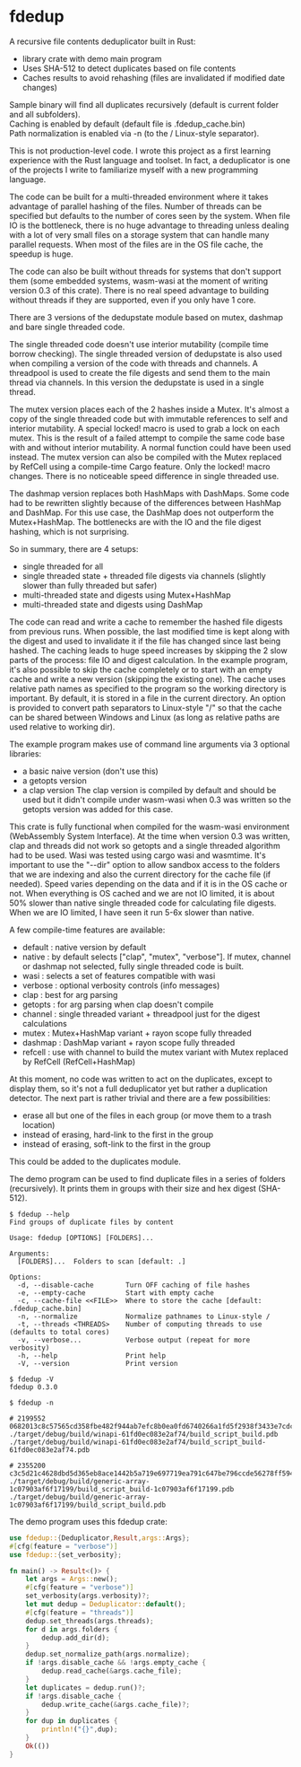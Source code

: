 # fdedup
A recursive file contents deduplicator built in Rust:

- library crate with demo main program
- Uses SHA-512 to detect duplicates based on file contents
- Caches results to avoid rehashing (files are invalidated if modified date changes)

Sample binary will find all duplicates recursively (default is current folder and all subfolders).<br/>
Caching is enabled by default (default file is .fdedup_cache.bin)<br/>
Path normalization is enabled via -n (to the / Linux-style separator).

This is not production-level code. I wrote this project as a first learning experience with the Rust language and toolset.
In fact, a deduplicator is one of the projects I write to familiarize myself with a new programming language.

The code can be built for a multi-threaded environment where it takes advantage of parallel hashing of the files. Number of threads can be specified but defaults to the number of cores seen by the system. When file IO is the bottleneck, there is no huge advantage to threading unless dealing with a lot of very small files on a storage system that can handle many parallel requests. When most of the files are in the OS file cache, the speedup is huge.

The code can also be built without threads for systems that don't support them (some embedded systems, wasm-wasi at the moment of writing version 0.3 of this crate). There is no real speed advantage to building without threads if they are supported, even if you only have 1 core.

There are 3 versions of the dedupstate module based on mutex, dashmap and bare single threaded code. 

The single threaded code doesn't use interior mutability (compile time borrow checking). The single threaded version of dedupstate is also used when compiling a version of the code with threads and channels. A threadpool is used to create the file digests and send them to the main thread via channels. In this version the dedupstate is used in a single thread.

The mutex version places each of the 2 hashes inside a Mutex. It's almost a copy of the single threaded code but with immutable references to self and interior mutability. A special locked! macro is used to grab a lock on each mutex. This is the result of a failed attempt to compile the same code base with and without interior mutability. A normal function could have been used instead. The mutex version can also be compiled with the Mutex replaced by RefCell using a compile-time Cargo feature. Only the locked! macro changes. There is no noticeable speed difference in single threaded use.

The dashmap version replaces both HashMaps with DashMaps. Some code had to be rewritten slightly because of the differences between HashMap and DashMap. For this use case, the DashMap does not outperform the Mutex+HashMap. The bottlenecks are with the IO and the file digest hashing, which is not surprising.

So in summary, there are 4 setups:
- single threaded for all
- single threaded state + threaded file digests via channels (slightly slower than fully threaded but safer)
- multi-threaded state and digests using Mutex+HashMap
- multi-threaded state and digests using DashMap

The code can read and write a cache to remember the hashed file digests from previous runs. When possible, the last modified time is kept along with the digest and used to invalidate it if the file has changed since last being hashed. The caching leads to huge speed increases by skipping the 2 slow parts of the process: file IO and digest calculation. In the example program, it's also possible to skip the cache completely or to start with an empty cache and write a new version (skipping the existing one). The cache uses relative path names as specified to the program so the working directory is important. By default, it is stored in a file in the current directory. An option is provided to convert path separators to Linux-style "/" so that the cache can be shared between Windows and Linux (as long as relative paths are used relative to working dir).

The example program makes use of command line arguments via 3 optional libraries:
- a basic naive version (don't use this)
- a getopts version
- a clap version
The clap version is compiled by default and should be used but it didn't compile under wasm-wasi when 0.3 was written so the getopts version was added for this case.

This crate is fully functional when compiled for the wasm-wasi environment (WebAssembly System Interface). At the time when version 0.3 was written, clap and threads did not work so getopts and a single threaded algorithm had to be used. Wasi was tested using cargo wasi and wasmtime. It's important to use the "--dir" option to allow sandbox access to the folders that we are indexing and also the current directory for the cache file (if needed). Speed varies depending on the data and if it is in the OS cache or not. When everything is OS cached and we are not IO limited, it is about 50% slower than native single threaded code for calculating file digests. When we are IO limited, I have seen it run 5-6x slower than native.

A few compile-time features are available:
- default : native version by default
- native : by default selects ["clap", "mutex", "verbose"]. If mutex, channel or dashmap not selected, fully single threaded code is built.
- wasi : selects a set of features compatible with wasi
- verbose : optional verbosity controls (info messages)
- clap : best for arg parsing
- getopts : for arg parsing when clap doesn't compile
- channel : single threaded variant + threadpool just for the digest calculations
- mutex : Mutex+HashMap variant + rayon scope fully threaded
- dashmap : DashMap variant + rayon scope fully threaded
- refcell : use with channel to build the mutex variant with Mutex replaced by RefCell (RefCell+HashMap)

At this moment, no code was written to act on the duplicates, except to display them, so it's not a full deduplicator yet but rather a duplication detector. The next part is rather trivial and there are a few possibilities:
- erase all but one of the files in each group (or move them to a trash location)
- instead of erasing, hard-link to the first in the group
- instead of erasing, soft-link to the first in the group

This could be added to the duplicates module.

The demo program can be used to find duplicate files in a series of folders (recursively). It prints them in groups with their size and hex digest (SHA-512).

```
$ fdedup --help
Find groups of duplicate files by content

Usage: fdedup [OPTIONS] [FOLDERS]...

Arguments:
  [FOLDERS]...  Folders to scan [default: .]

Options:
  -d, --disable-cache        Turn OFF caching of file hashes
  -e, --empty-cache          Start with empty cache
  -c, --cache-file <<FILE>>  Where to store the cache [default: .fdedup_cache.bin]
  -n, --normalize            Normalize pathnames to Linux-style /
  -t, --threads <THREADS>    Number of computing threads to use  (defaults to total cores)
  -v, --verbose...           Verbose output (repeat for more verbosity)
  -h, --help                 Print help
  -V, --version              Print version

$ fdedup -V
fdedup 0.3.0

$ fdedup -n 

# 2199552 0682013c8c57565cd358fbe482f944ab7efc8b0ea0fd6740266a1fd5f2938f3433e7cdc74529bea7e2a35ad653befa1beedabc7f249f6cb620371e685fa05116
./target/debug/build/winapi-61fd0ec083e2af74/build_script_build.pdb
./target/debug/build/winapi-61fd0ec083e2af74/build_script_build-61fd0ec083e2af74.pdb

# 2355200 c3c5d21c4628dbd5d365eb8ace1442b5a719e697719ea791c647be796ccde56278ff594a4e00e0c17492c1d71b05d0a4d85783e18d68cb31d5b5da0af368d9b7
./target/debug/build/generic-array-1c07903af6f17199/build_script_build-1c07903af6f17199.pdb
./target/debug/build/generic-array-1c07903af6f17199/build_script_build.pdb
```

The demo program uses this fdedup crate:

```rust
use fdedup::{Deduplicator,Result,args::Args};
#[cfg(feature = "verbose")]
use fdedup::{set_verbosity};

fn main() -> Result<()> {
    let args = Args::new();
    #[cfg(feature = "verbose")]
    set_verbosity(args.verbosity)?;
    let mut dedup = Deduplicator::default();
    #[cfg(feature = "threads")]
    dedup.set_threads(args.threads);
    for d in args.folders {
        dedup.add_dir(d);
    }
    dedup.set_normalize_path(args.normalize);
    if !args.disable_cache && !args.empty_cache {
        dedup.read_cache(&args.cache_file);
    }
    let duplicates = dedup.run()?;
    if !args.disable_cache {
        dedup.write_cache(&args.cache_file)?;
    }
    for dup in duplicates {
        println!("{}",dup);
    }
    Ok(())
}
```
